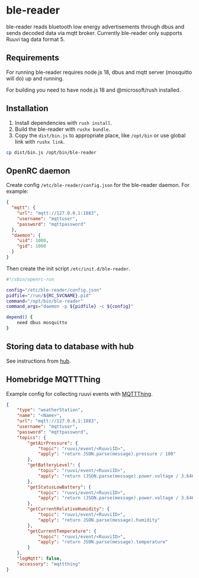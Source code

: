 # ble-reader

ble-reader reads bluetooth low energy advertisements through dbus and sends decoded data via mqtt broker. Currently ble-reader only supports Ruuvi tag data format 5.

## Requirements

For running ble-reader requires node.js 18, dbus and mqtt server (mosquitto will do) up and running.

For building you need to have node.js 18 and @microsoft/rush installed.

## Installation

1. Install dependencies with `rush install`.
2. Build the ble-reader with `rushx bundle`.
3. Copy the `dist/bin.js` to appropriate place, like `/opt/bin` or use global link with `rushx link`.
```sh
cp dist/bin.js /opt/bin/ble-reader
```

## OpenRC daemon

Create config `/etc/ble-reader/config.json` for the ble-reader daemon. For example:

```json
{
  "mqtt": {
    "url": "mqtt://127.0.0.1:1883",
    "username": "mqttuser",
    "password": "mqttpassword"
  },
  "daemon": {
    "uid": 1000,
    "gid": 1000
  }
}
```

Then create the init script `/etc/init.d/ble-reader`.

```sh
#!/sbin/openrc-run

config="/etc/ble-reader/config.json"
pidfile="/run/${RC_SVCNAME}.pid"
command="/opt/bin/ble-reader"
command_args="daemon -p ${pidfile} -c ${config}"

depend() {
    need dbus mosquitto
}
```

## Storing data to database with hub

See instructions from [hub](../hub/README.md).

## Homebridge MQTTThing

Example config for collecting ruuvi events with [MQTTThing](https://github.com/arachnetech/homebridge-mqttthing).

```json
{
    "type": "weatherStation",
    "name": "<Name>",
    "url": "mqtt://127.0.0.1:1883",
    "username": "mqttuser",
    "password": "mqttpassword",
    "topics": {
        "getAirPressure": {
            "topic": "ruuvi/event/<RuuviID>",
            "apply": "return JSON.parse(message).pressure / 100"
        },
        "getBatteryLevel": {
            "topic": "ruuvi/event/<RuuviID>",
            "apply": "return (JSON.parse(message).power.voltage / 3.646 * 100)"
        },
        "getStatusLowBattery": {
            "topic": "ruuvi/event/<RuuviID>",
            "apply": "return (JSON.parse(message).power.voltage / 3.646 * 100) < 20"
        },
        "getCurrentRelativeHumidity": {
            "topic": "ruuvi/event/<RuuviID>",
            "apply": "return JSON.parse(message).humidity"
        },
        "getCurrentTemperature": {
            "topic": "ruuvi/event/<RuuviID>",
            "apply": "return JSON.parse(message).temperature"
        }
    },
    "logMqtt": false,
    "accessory": "mqttthing"
}
```
